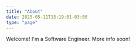 ```yaml
---
title: "About"
date: 2025-05-11T15:19:01-03:00
type: "page"
---
```


Welcome! I'm a Software Engineer. More info soon!

